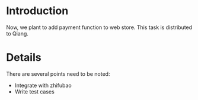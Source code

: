 # Introduction #
Now, we plant to add payment function to web store.
This task is distributed to Qiang.


# Details #

There are several points need to be noted:
  * Integrate with zhifubao
  * Write test cases
